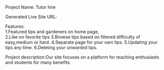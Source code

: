 Project Name: Tutor hire

Generated Live Site URL: 

Features:               
1.Featured tips and gardeners on home page,  
2.Like on favorite tips
3.Browse tips based on filtered difficulty of easy,medium or hard.
4.Separate page for your own tips.
5.Updating your tips any time.
6.Deleting your unwanted tips. 

Project description:Our site focuses on a platform for teaching enthusiasts and students for many benefits
